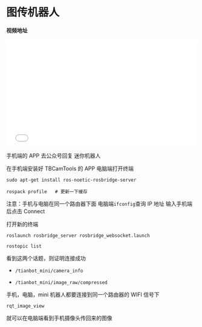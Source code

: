 # 图传机器人


**视频地址**

<div style="position: relative; padding-bottom: 56.25%; height: 0;">
  <iframe src="//player.bilibili.com/player.html?aid=379689620&bvid=BV1sZ4y19796&cid=455563477&p=1&autoplay=0" frameborder="no" scrolling="no" 
    style="position: absolute; top: 0; left: 0; width: 100%; height: 100%;"></iframe>
</div>

手机端的 APP 去公众号回复 迷你机器人

在手机端安装好 TBCamTools 的 APP
电脑端打开终端

```shell
sudo apt-get install ros-noetic-rosbridge-server
```

```shell
rospack profile   # 更新一下缓存
```

注意：手机与电脑在同一个路由器下面
电脑端`ifconfig`查询 IP 地址
输入手机端后点击 Connect

打开新的终端
```shell
roslaunch rosbridge_server rosbridge_websocket.launch
```

```shell
rostopic list
```

看到这两个话题，则证明连接成功

- `/tianbot_mini/camera_info`

- `/tianbot_mini/image_raw/compressed`

手机，电脑，mini 机器人都要连接到同一个路由器的 WIFI 信号下

`rqt_image_view`

就可以在电脑端看到手机摄像头传回来的图像